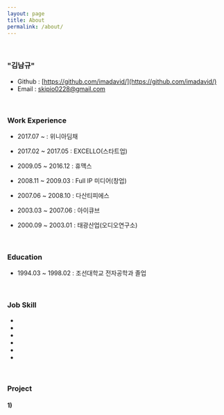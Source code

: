 ```yaml
---
layout: page
title: About
permalink: /about/
---
```


<br/>

### "김남규"
- Github : [https://github.com/imadavid/](https://github.com/imadavid/)     
- Email : skipio0228@gmail.com

<br/>

### Work Experience
- 2017.07 ~                 : 위니아딤채

- 2017.02 ~ 2017.05    : EXCELLO(스타트업)
- 2009.05 ~ 2016.12    : 휴맥스
- 2008.11 ~ 2009.03    : Full IP 미디어(창업)
- 2007.06 ~ 2008.10    : 다산티피에스
- 2003.03 ~ 2007.06    : 아이큐브
- 2000.09 ~ 2003.01    : 태광산업(오디오연구소)

<br/>

### Education
- 1994.03 ~ 1998.02 : 조선대학교 전자공학과 졸업

<br/>

### Job Skill
- 
- 
- 
- 
- 
- 

<br/>

### Project 

#### <b> 1)
